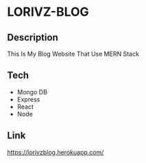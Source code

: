 # LORIVZ-BLOG

## Description
This Is My Blog Website That Use MERN Stack
## Tech
- Mongo DB
- Express
- React
- Node


## Link

https://lorivzblog.herokuapp.com/
